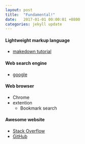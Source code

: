 ```yaml
---
layout: post
title:  "Fundamental!"
date:   2017-01-01 00:00:01 +0800
categories: jekyll update
---
```


#### **Lightweight markup language**  
- [makedown tutorial][1]

#### **Web search engine**  
- [google][2]  

#### **Web browser**  
- Chrome  
- extention
  - Bookmark search

#### **Awesome website**  
- [Stack Overflow][3]
- [GitHub][4]











[1]:http://commonmark.org/help/tutorial/index.html
[2]:https://www.google.com.hk/webhp?hl=zh-CN&sourceid=cnhp&gws_rd=ssl
[3]:http://stackoverflow.com/
[4]:https://github.com/
